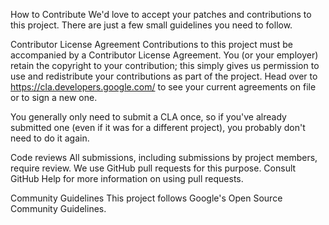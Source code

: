 How to Contribute We'd love to accept your patches and contributions to this project. There are just a few small guidelines you need to follow.

Contributor License Agreement Contributions to this project must be accompanied by a Contributor License Agreement. You (or your employer) retain the copyright to your contribution; this simply gives us permission to use and redistribute your contributions as part of the project. Head over to https://cla.developers.google.com/ to see your current agreements on file or to sign a new one.

You generally only need to submit a CLA once, so if you've already submitted one (even if it was for a different project), you probably don't need to do it again.

Code reviews All submissions, including submissions by project members, require review. We use GitHub pull requests for this purpose. Consult GitHub Help for more information on using pull requests.

Community Guidelines This project follows Google's Open Source Community Guidelines.

